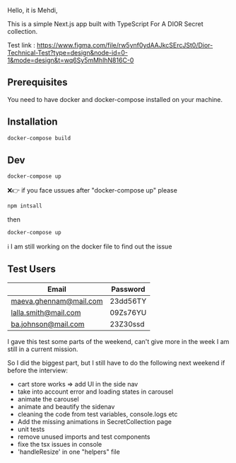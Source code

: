 Hello, it is Mehdi,

This is a simple Next.js app built with TypeScript For A DIOR Secret collection.

Test link : https://www.figma.com/file/rw5ynf0ydAAJkcSErcJSt0/Dior-Technical-Test?type=design&node-id=0-1&mode=design&t=wq6Sy5mMhlhN816C-0

## Prerequisites

You need to have docker and docker-compose installed on your machine.

## Installation

```zsh
docker-compose build
```

## Dev

```zsh
docker-compose up
```

❌👉 if you face ussues after "docker-compose up" please 
```zsh
npm intsall
```
then
```zsh
docker-compose up
```
ℹ️ I am still  working on the docker file to find out the issue


## Test Users

| Email                  | Password |
| ---------------------- | -------- |
| maeva.ghennam@mail.com | 23dd56TY |
| lalla.smith@mail.com   | 09Zs76YU |
| ba.johnson@mail.com    | 23Z30ssd |

<!--👉  reste à faire  -->

I gave this test some parts of the weekend, can't give more in the week I am still in a current mission.

So I did the biggest part, but I still have to do the following next weekend if before the interview:

- cart store works => add UI in the side nav
- take into account error and loading states in carousel
- animate the carousel
- animate and beautify the sidenav
- cleaning the code from test variables, console.logs etc
- Add the missing animations in SecretCollection page
- unit tests
- remove unused imports and test components
- fixe the tsx issues in console
- 'handleResize' in one "helpers" file
<!-- -------------------------- -->
